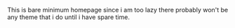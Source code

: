 This is bare minimum homepage since i am too lazy there probably won't be any theme that i do until i have spare time.

